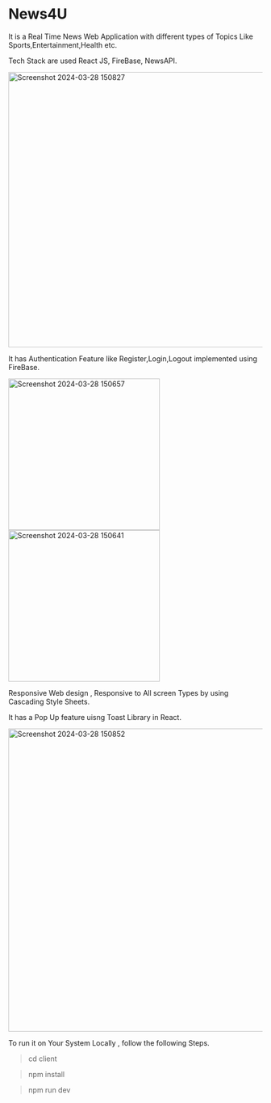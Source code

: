 # News4U
It is a Real Time News Web Application with different types of Topics Like Sports,Entertainment,Health etc.

Tech Stack are used React JS, FireBase, NewsAPI.

<img width="545" alt="Screenshot 2024-03-28 150827" src="https://github.com/shutupsuhani/News4U/assets/151936391/9b4fc994-e3b0-42a5-a344-213c0a816f5a">

It has  Authentication  Feature like Register,Login,Logout implemented using FireBase.

<img width="300" alt="Screenshot 2024-03-28 150657" src="https://github.com/shutupsuhani/News4U/assets/151936391/3505bef2-8bae-48e7-a561-765ade25f7dc">         <img width="300" alt="Screenshot 2024-03-28 150641" src="https://github.com/shutupsuhani/News4U/assets/151936391/b76896aa-ceac-4bbf-8030-f1f50e659e31">

Responsive Web design , Responsive to All screen Types by using Cascading Style Sheets.

It has a Pop Up feature uisng Toast Library in React.

<img width="600" alt="Screenshot 2024-03-28 150852" src="https://github.com/shutupsuhani/News4U/assets/151936391/36f2123e-7ed8-46dc-99ee-10f2ba2e4bf3">


To run it on Your System Locally , follow the following Steps.
> cd client

> npm install

> npm run dev


